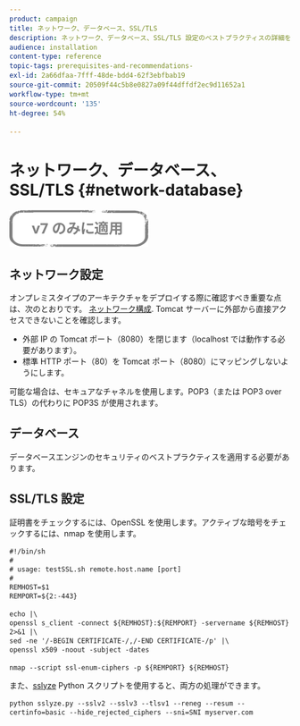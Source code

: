 ```yaml
---
product: campaign
title: ネットワーク、データベース、SSL/TLS
description: ネットワーク、データベース、SSL/TLS 設定のベストプラクティスの詳細を説明します。
audience: installation
content-type: reference
topic-tags: prerequisites-and-recommendations-
exl-id: 2a66dfaa-7fff-48de-bdd4-62f3ebfbab19
source-git-commit: 20509f44c5b8e0827a09f44dffdf2ec9d11652a1
workflow-type: tm+mt
source-wordcount: '135'
ht-degree: 54%

---
```


# ネットワーク、データベース、SSL/TLS {#network-database}

![](../../assets/v7-only.svg)

## ネットワーク設定

オンプレミスタイプのアーキテクチャをデプロイする際に確認すべき重要な点は、次のとおりです。 [ネットワーク構成](../../installation/using/network-configuration.md). Tomcat サーバーに外部から直接アクセスできないことを確認します。

* 外部 IP の Tomcat ポート（8080）を閉じます（localhost では動作する必要があります）。
* 標準 HTTP ポート（80）を Tomcat ポート（8080）にマッピングしないようにします。

可能な場合は、セキュアなチャネルを使用します。POP3（または POP3 over TLS）の代わりに POP3S が使用されます。

## データベース

データベースエンジンのセキュリティのベストプラクティスを適用する必要があります。

## SSL/TLS 設定

証明書をチェックするには、OpenSSL を使用します。アクティブな暗号をチェックするには、nmap を使用します。

```
#!/bin/sh
#
# usage: testSSL.sh remote.host.name [port]
#
REMHOST=$1
REMPORT=${2:-443}
 
echo |\
openssl s_client -connect ${REMHOST}:${REMPORT} -servername ${REMHOST} 2>&1 |\
sed -ne '/-BEGIN CERTIFICATE-/,/-END CERTIFICATE-/p' |\
openssl x509 -noout -subject -dates
   
nmap --script ssl-enum-ciphers -p ${REMPORT} ${REMHOST}
```

また、[sslyze](https://github.com/nabla-c0d3/sslyze/releases) Python スクリプトを使用すると、両方の処理ができます。

```
python sslyze.py --sslv2 --sslv3 --tlsv1 --reneg --resum --certinfo=basic --hide_rejected_ciphers --sni=SNI myserver.com
```
